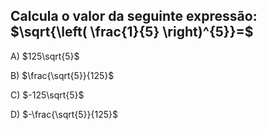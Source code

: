 ## Calcula o valor da seguinte expressão: $\sqrt{\left( \frac{1}{5} \right)^{5}}=$

A) $125\sqrt{5}$

B) $\frac{\sqrt{5}}{125}$

C) $-125\sqrt{5}$

D) $-\frac{\sqrt{5}}{125}$
